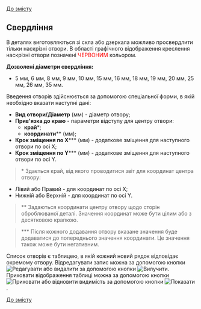 [До змісту](/service/doc/?cid=steklo)
## Свердління

В деталях виготовляються зі скла або дзеркала можливо просвердлити тільки наскрізні отвори.
В області графічного відображення креслення наскрізні отвори позначені <span style="color: red;">ЧЕРВОНИМ</span> кольором.

__Дозволені діаметри свердління:__

- 5 мм, 6 мм, 8 мм, 9 мм, 10 мм, 15 мм, 16 мм, 18 мм, 19 мм, 20 мм, 25 мм, 26 мм, 35 мм.

Введення отворів здійснюється за допомогою спеціальної форми, в якій необхідно вказати наступні дані:

- __Вид отвори/Діаметр__ (мм) - діаметр отвору;
- __Прив'язка до краю__ - параметри відступу для центру отвори:
    - __край__&ast;;
    -  __координати__&ast;&ast; (мм);
- __Крок зміщення по X__&ast;&ast;&ast; (мм) - додаткове зміщення для наступного отвори по осі X;
- __Крок зміщення по Y__&ast;&ast;&ast; (мм) - додаткове зміщення для наступного отвори по осі Y.


> &ast; Здається край, від якого проводитися звіт для координат центра отвору:
>
- Лівий або Правий - для координат по осі X;
- Нижній або Верхній - для координат по осі Y.

> &ast;&ast; Задаються координати центру отвору щодо сторін оброблюваної деталі.
Значення координат може бути цілим або з десятковою крапкою.

> &ast;&ast;&ast; Після кожного додавання отвору вказане значення буде додаватися до попереднього значення координати. Це значення також може бути негативним.


Список отворів є таблицею, в якій кожний новий рядок відповідає окремому отвору.
Відредагувати запис можна за допомогою кнопки ![Редагувати](/service/doc/img/button-edit.png) або видалити за допомогою кнопки ![Вилучити](/service/doc/img/button-delete.png).
Приховати відображення таблиці можна за допомогою кнопки ![Приховати](/service/doc/img/button-hide.png) або відновити видимість за допомогою кнопки ![Показати](/service/doc/img/button-show.png).

[До змісту](/service/doc/?cid=steklo)
